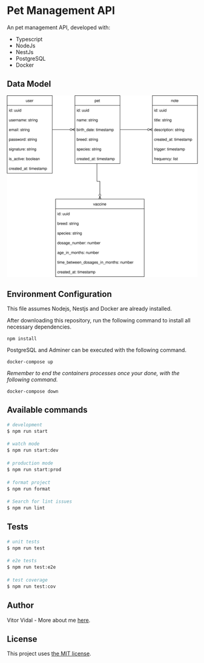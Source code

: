 # Pet Management API

An pet management API, developed with:

- Typescript
- NodeJs
- NestJs
- PostgreSQL
- Docker

## Data Model

![Data Model](docs/data-model.svg)

## Environment Configuration

This file assumes Nodejs, Nestjs and Docker are already installed.

After downloading this repository, run the following command to install all necessary dependencies.

```
npm install
```

PostgreSQL and Adminer can be executed with the following command.

```
docker-compose up
```

_Remember to end the containers processes once your done, with the following command._

```
docker-compose down
```

## Available commands

```bash
# development
$ npm run start

# watch mode
$ npm run start:dev

# production mode
$ npm run start:prod

# format project
$ npm run format

# Search for lint issues
$ npm run lint
```

## Tests

```bash
# unit tests
$ npm run test

# e2e tests
$ npm run test:e2e

# test coverage
$ npm run test:cov
```

## Author

Vitor Vidal - More about me [here](https://github.com/vitorvidaldev).

## License

This project uses [the MIT license](LICENSE).
